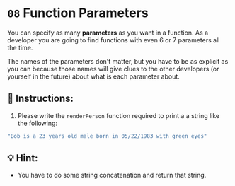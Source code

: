 # `08` Function Parameters

You can specify as many **parameters** as you want in a function. As a developer you are going to find functions with even 6 or 7 parameters all the time. 

The names of the parameters don't matter, but you have to be as explicit as you can because those names will give clues to the other developers (or yourself in the future) about what is each parameter about.

## 📝 Instructions:

1. Please write the `renderPerson` function required to print a a string like the following:

```js
"Bob is a 23 years old male born in 05/22/1983 with green eyes"
```

## 💡 Hint:

+ You have to do some string concatenation and return that string.
